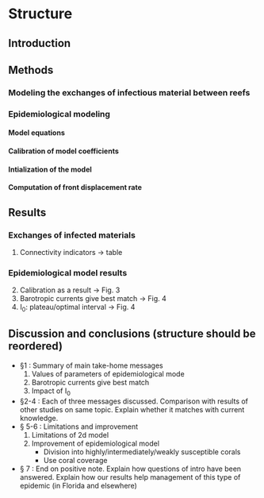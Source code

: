 # Structure

## Introduction

## Methods

### Modeling the exchanges of infectious material between reefs

### Epidemiological modeling

#### Model equations
#### Calibration of model coefficients
#### Intialization of the model
#### Computation of front displacement rate

## Results

### Exchanges of infected materials
1. Connectivity indicators &rarr; table

### Epidemiological model results
2. Calibration as a result &rarr; Fig. 3
3. Barotropic currents give best match &rarr; Fig. 4
3. I<sub>0</sub>: plateau/optimal interval &rarr; Fig. 4

## Discussion and conclusions (structure should be reordered)

* §1 : Summary of main take-home messages
  1. Values of parameters of epidemiological mode
  2. Barotropic currents give best match
  3. Impact of I<sub>0</sub>
* §2-4 : Each of three messages discussed. Comparison with results of other studies on same topic. Explain whether it matches with current knowledge.
* § 5-6 : Limitations and improvement
  1. Limitations of 2d model
  2. Improvement of epidemiological model
     	* Division into highly/intermediately/weakly susceptible corals
     	* Use coral coverage
* § 7 : End on positive note. Explain how questions of intro have been answered. Explain how our results help management of this type of epidemic (in Florida and elsewhere)
